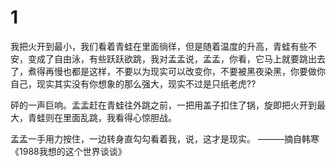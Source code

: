 # 1
我把火开到最小，我们看着青蛙在里面徜徉，但是随着温度的升高，青蛙有些不安，变成了自由泳，有些跃跃欲跳，我对孟孟说，孟孟，你看，它马上就要跳出去了，煮得再慢也都是这样，不要以为现实可以改变你，不要被黑夜染黑，你要做你自己，现实其实没有你想象的那么强大，现实不过是只纸老虎??

砰的一声巨响。孟孟赶在青蛙往外跳之前，一把用盖子扣住了锅，旋即把火开到最大，青蛙则在里面乱跳，我看得心惊胆战。

孟孟一手用力按住，一边转身直勾勾看着我，说，这才是现实。
                             ———摘自韩寒《1988我想的这个世界谈谈》
